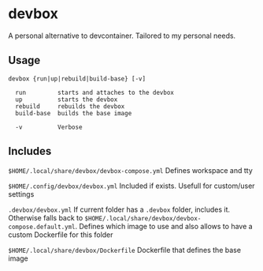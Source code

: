 # devbox

A personal alternative to devcontainer. Tailored to my personal needs.

## Usage

```terminal
devbox {run|up|rebuild|build-base} [-v]

  run         starts and attaches to the devbox
  up          starts the devbox
  rebuild     rebuilds the devbox
  build-base  builds the base image

  -v          Verbose
```

## Includes

`$HOME/.local/share/devbox/devbox-compose.yml`
Defines workspace and tty

`$HOME/.config/devbox/devbox.yml`
Included if exists. Usefull for custom/user settings

`.devbox/devbox.yml`
If current folder has a `.devbox` folder, includes it. Otherwise falls back to `$HOME/.local/share/devbox/devbox-compose.default.yml`. 
Defines which image to use and also allows to have a custom Dockerfile for this folder 

`$HOME/.local/share/devbox/Dockerfile`
Dockerfile that defines the base image
